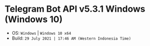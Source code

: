 # Telegram Bot API v5.3.1 Windows (Windows 10)

- OS: `Windows` | `Windows 10 x64`
- Build: `29 July 2021 | 17:46 AM (Western Indonesia Time)`
